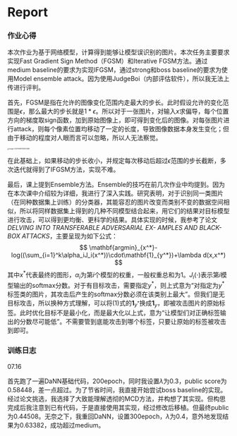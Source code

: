 # Report

### 作业心得

本次作业为基于网络模型，计算得到能够让模型误识别的图片。本次任务主要要求实现Fast Gradient Sign Method（FGSM）和Iterative FGSM方法。通过medium baseline的要求为实现IFGSM，通过strong和boss baseline的要求为使用Model ensemble attack。因为使用JudgeBoi（内部评估软件），所以我无法上传进行评判。

首先，FGSM是指在允许的图像变化范围内走最大的步长。此时假设允许的变化范围是$\epsilon$，那么最大的步长就是$1*\epsilon$。所以对于一张图片，对输入$x$求偏导，每个位置方向的梯度取sign函数，加到原始图像上，即可得到变化后的图像。对每张图片进行attack，则每个像素位置均移动了一定的长度，导致图像数据本身发生变化；但由于移动的程度对人眼而言可以忽略，所以人无法察觉。

<img src="image-20210608153001289.png" alt="image-20210608153001289" style="zoom:25%;" />

在此基础上，如果移动的步长收小，并规定每次移动后超过$\epsilon$范围的步长截断，多次迭代就得到了IFGSM方法，实现不难。

最后，课上提到Ensemble方法。Ensemble的技巧在前几次作业中均提到。因为在本次课中介绍较为详细，我进行了深入实践。研究表明，对于识别同一类图片（在同种数据集上训练）的分类器，其能容忍的图片改变而类别不变的数据空间相似，所以将同样数据集上得到的几种不同模型结合起来，用它们的结果对目标模型进行攻击，可以得到更均衡、更科学的结果。具体实现的时候，我参考了论文*DELVING INTO TRANSFERABLE ADVERSARIAL EX- AMPLES AND BLACK-BOX ATTACKS*，主要呈现为如下公式：
$$
\mathbf{argmin}_{x^*}-log((\sum_{i=1}^k\alpha_iJ_i(x^*))\cdot\mathbf{1}_{y^*})+\lambda d(x,x^*)
$$
其中$x^*$代表最终的图形，$\alpha_i$为第$i$个模型的权重，一般权重总和为1。$J_i(\cdot)$表示第$i$模型输出的softmax分数。对于有目标攻击，需要指定$y^*$，则上式意为“对指定为$y^*$标签类的图片，其攻击后产生的softmax分数必须在该类别上最大”。但我们是无目标攻击，所以换种方式理解，可以将(1)式的$\mathbf{1}_{y^*}$换成$\mathbf{1}_{y}$，即被攻击图片的原始标签。此时优化目标不是最小化，而是最大化以上式，意为“让模型们对正确标签输出的分数尽可能低”。不需要管到底能攻击到哪个标签，只要让原始的标签被攻击到即可。

### 训练日志

07.16

首先跑了一遍DaNN基础代码，200epoch，同时我设置$\lambda$为0.3，public score为0.58448，差一点超过。为了节省时间，我直接开始尝试boss baseline的实现。经过论文挑选，我选择了大致能理解透彻的MCD方法，并构想了其实现。但构思完成后我注意到已有代码，于是直接使用其实现，经过修改后移植。但最终public为0.44508。无奈之下，我重回DaNN，设置300epoch，$\lambda$为0.4，意外地发现结果为0.63382，成功超过medium。

